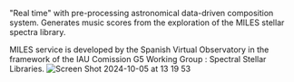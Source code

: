 "Real time" with pre-processing astronomical data-driven composition system.
Generates music scores from the exploration of the MILES stellar spectra library.

MILES service is developed by the Spanish Virtual Observatory in the framework of the IAU Comission G5 Working Group : Spectral Stellar Libraries.
![Screen Shot 2024-10-05 at 13 19 53](https://github.com/user-attachments/assets/17fcf5a5-2659-4565-b8f5-ecdc79bb9408)
